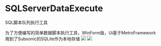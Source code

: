 # SQLServerDataExecute
SQL脚本队列执行工具

为了方便编写的简单数据脚本执行工具，WinForm版，Ui基于MetroFramework  
用到了Subsonic的SQLite作为本地存储
<img src="http://photo.yupoo.com/leeolevis/EMCNWV65/medish.jpg"></img>
<img src="http://photo.yupoo.com/leeolevis/EMCNXsD4/medish.jpg"></img>
